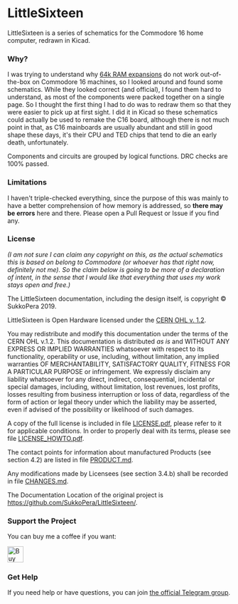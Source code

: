 # LittleSixteen
LittleSixteen is a series of schematics for the Commodore 16 home computer, redrawn in Kicad.

### Why?
I was trying to understand why [64k RAM expansions](https://github.com/SukkoPera/OpenC16RamExpansion) do not work out-of-the-box on Commodore 16 machines, so I looked around and found some schematics. While they looked correct (and official), I found them hard to understand, as most of the components were packed together on a single page. So I thought the first thing I had to do was to redraw them so that they were easier to pick up at first sight. I did it in Kicad so these schematics could actually be used to remake the C16 board, although there is not much point in that, as C16 mainboards are usually abundant and still in good shape these days, it's their CPU and TED chips that tend to die an early death, unfortunately.

Components and circuits are grouped by logical functions. DRC checks are 100% passed.

### Limitations
I haven't triple-checked everything, since the purpose of this was mainly to have a better comprehension of how memory is addressed, so **there may be errors** here and there. Please open a Pull Request or Issue if you find any.

### License
*(I am not sure I can claim any copyright on this, as the actual schematics this is based on belong to Commodore (or whoever has that right now, definitely not me). So the claim below is going to be more of a declaration of intent, in the sense that I would like that everything that uses my work stays open and free.)*

The LittleSixteen documentation, including the design itself, is copyright &copy; SukkoPera 2019.

LittleSixteen is Open Hardware licensed under the [CERN OHL v. 1.2](http://ohwr.org/cernohl).

You may redistribute and modify this documentation under the terms of the CERN OHL v.1.2. This documentation is distributed *as is* and WITHOUT ANY EXPRESS OR IMPLIED WARRANTIES whatsoever with respect to its functionality, operability or use, including, without limitation, any implied warranties OF MERCHANTABILITY, SATISFACTORY QUALITY, FITNESS FOR A PARTICULAR PURPOSE or infringement. We expressly disclaim any liability whatsoever for any direct, indirect, consequential, incidental or special damages, including, without limitation, lost revenues, lost profits, losses resulting from business interruption or loss of data, regardless of the form of action or legal theory under which the liability may be asserted, even if advised of the possibility or likelihood of such damages.

A copy of the full license is included in file [LICENSE.pdf](LICENSE.pdf), please refer to it for applicable conditions. In order to properly deal with its terms, please see file [LICENSE_HOWTO.pdf](LICENSE_HOWTO.pdf).

The contact points for information about manufactured Products (see section 4.2) are listed in file [PRODUCT.md](PRODUCT.md).

Any modifications made by Licensees (see section 3.4.b) shall be recorded in file [CHANGES.md](CHANGES.md).

The Documentation Location of the original project is https://github.com/SukkoPera/LittleSixteen/.

### Support the Project
You can buy me a coffee if you want:

<a href='https://ko-fi.com/L3L0U18L' target='_blank'><img height='36' style='border:0px;height:36px;' src='https://az743702.vo.msecnd.net/cdn/kofi2.png?v=2' border='0' alt='Buy Me a Coffee at ko-fi.com' /></a>

### Get Help
If you need help or have questions, you can join [the official Telegram group](https://t.me/joinchat/HUHdWBC9J9JnYIrvTYfZmg).
